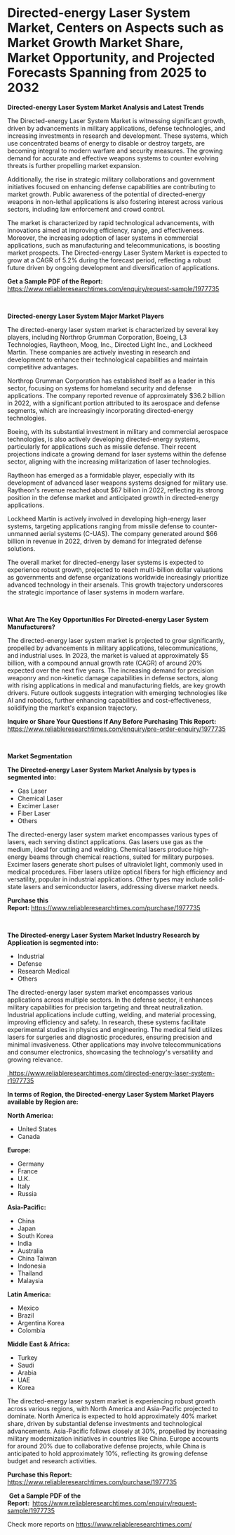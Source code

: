 <p><h1>Directed-energy Laser System Market, Centers on Aspects such as Market Growth Market Share, Market Opportunity, and Projected Forecasts Spanning from 2025 to 2032</h1></p><p><strong>Directed-energy Laser System Market Analysis and Latest Trends</strong></p>
<p><p>The Directed-energy Laser System Market is witnessing significant growth, driven by advancements in military applications, defense technologies, and increasing investments in research and development. These systems, which use concentrated beams of energy to disable or destroy targets, are becoming integral to modern warfare and security measures. The growing demand for accurate and effective weapons systems to counter evolving threats is further propelling market expansion.</p><p>Additionally, the rise in strategic military collaborations and government initiatives focused on enhancing defense capabilities are contributing to market growth. Public awareness of the potential of directed-energy weapons in non-lethal applications is also fostering interest across various sectors, including law enforcement and crowd control.</p><p>The market is characterized by rapid technological advancements, with innovations aimed at improving efficiency, range, and effectiveness. Moreover, the increasing adoption of laser systems in commercial applications, such as manufacturing and telecommunications, is boosting market prospects. The Directed-energy Laser System Market is expected to grow at a CAGR of 5.2% during the forecast period, reflecting a robust future driven by ongoing development and diversification of applications.</p></p>
<p><strong>Get a Sample PDF of the Report:&nbsp;</strong> <a href="https://www.reliableresearchtimes.com/enquiry/request-sample/1977735?utm_campaign=2237&utm_medium=2&utm_source=Github&utm_content=ia&utm_term=01032025&utm_id=directed-energy-laser-system">https://www.reliableresearchtimes.com/enquiry/request-sample/1977735</a></p>
<p>&nbsp;</p>
<p><strong>Directed-energy Laser System Major Market Players</strong></p>
<p><p>The directed-energy laser system market is characterized by several key players, including Northrop Grumman Corporation, Boeing, L3 Technologies, Raytheon, Moog, Inc., Directed Light Inc., and Lockheed Martin. These companies are actively investing in research and development to enhance their technological capabilities and maintain competitive advantages.</p><p>Northrop Grumman Corporation has established itself as a leader in this sector, focusing on systems for homeland security and defense applications. The company reported revenue of approximately $36.2 billion in 2022, with a significant portion attributed to its aerospace and defense segments, which are increasingly incorporating directed-energy technologies.</p><p>Boeing, with its substantial investment in military and commercial aerospace technologies, is also actively developing directed-energy systems, particularly for applications such as missile defense. Their recent projections indicate a growing demand for laser systems within the defense sector, aligning with the increasing militarization of laser technologies.</p><p>Raytheon has emerged as a formidable player, especially with its development of advanced laser weapons systems designed for military use. Raytheon's revenue reached about $67 billion in 2022, reflecting its strong position in the defense market and anticipated growth in directed-energy applications.</p><p>Lockheed Martin is actively involved in developing high-energy laser systems, targeting applications ranging from missile defense to counter-unmanned aerial systems (C-UAS). The company generated around $66 billion in revenue in 2022, driven by demand for integrated defense solutions.</p><p>The overall market for directed-energy laser systems is expected to experience robust growth, projected to reach multi-billion dollar valuations as governments and defense organizations worldwide increasingly prioritize advanced technology in their arsenals. This growth trajectory underscores the strategic importance of laser systems in modern warfare.</p></p>
<p>&nbsp;</p>
<p><strong>What Are The Key Opportunities For Directed-energy Laser System Manufacturers?</strong></p>
<p><p>The directed-energy laser system market is projected to grow significantly, propelled by advancements in military applications, telecommunications, and industrial uses. In 2023, the market is valued at approximately $5 billion, with a compound annual growth rate (CAGR) of around 20% expected over the next five years. The increasing demand for precision weaponry and non-kinetic damage capabilities in defense sectors, along with rising applications in medical and manufacturing fields, are key growth drivers. Future outlook suggests integration with emerging technologies like AI and robotics, further enhancing capabilities and cost-effectiveness, solidifying the market's expansion trajectory.</p></p>
<p><strong>Inquire or Share Your Questions If Any Before Purchasing This Report:</strong> <a href="https://www.reliableresearchtimes.com/enquiry/pre-order-enquiry/1977735?utm_campaign=2237&utm_medium=2&utm_source=Github&utm_content=ia&utm_term=01032025&utm_id=directed-energy-laser-system">https://www.reliableresearchtimes.com/enquiry/pre-order-enquiry/1977735</a></p>
<p>&nbsp;</p>
<p><strong>Market Segmentation</strong></p>
<p><strong>The Directed-energy Laser System Market Analysis by types is segmented into:</strong></p>
<p><ul><li>Gas Laser</li><li>Chemical Laser</li><li>Excimer Laser</li><li>Fiber Laser</li><li>Others</li></ul></p>
<p><p>The directed-energy laser system market encompasses various types of lasers, each serving distinct applications. Gas lasers use gas as the medium, ideal for cutting and welding. Chemical lasers produce high-energy beams through chemical reactions, suited for military purposes. Excimer lasers generate short pulses of ultraviolet light, commonly used in medical procedures. Fiber lasers utilize optical fibers for high efficiency and versatility, popular in industrial applications. Other types may include solid-state lasers and semiconductor lasers, addressing diverse market needs.</p></p>
<p><strong>Purchase this Report:&nbsp;</strong><a href="https://www.reliableresearchtimes.com/purchase/1977735?utm_campaign=2237&utm_medium=2&utm_source=Github&utm_content=ia&utm_term=01032025&utm_id=directed-energy-laser-system">https://www.reliableresearchtimes.com/purchase/1977735</a></p>
<p>&nbsp;</p>
<p><strong>The Directed-energy Laser System Market Industry Research by Application is segmented into:</strong></p>
<p><ul><li>Industrial</li><li>Defense</li><li>Research Medical</li><li>Others</li></ul></p>
<p><p>The directed-energy laser system market encompasses various applications across multiple sectors. In the defense sector, it enhances military capabilities for precision targeting and threat neutralization. Industrial applications include cutting, welding, and material processing, improving efficiency and safety. In research, these systems facilitate experimental studies in physics and engineering. The medical field utilizes lasers for surgeries and diagnostic procedures, ensuring precision and minimal invasiveness. Other applications may involve telecommunications and consumer electronics, showcasing the technology's versatility and growing relevance.</p></p>
<p><a href="https://www.reliableresearchtimes.com/directed-energy-laser-system-r1977735?utm_campaign=2237&utm_medium=2&utm_source=Github&utm_content=ia&utm_term=01032025&utm_id=directed-energy-laser-system">&nbsp;https://www.reliableresearchtimes.com/directed-energy-laser-system-r1977735</a></p>
<p><strong>In terms of Region, the Directed-energy Laser System Market Players available by Region are:</strong></p>
<p>
    <p> <strong> North America: </strong>
        <ul>
            <li>United States</li>
            <li>Canada</li>
        </ul>
        </p> 
    <p> <strong> Europe: </strong>
        <ul>
            <li>Germany</li>
            <li>France</li>
            <li>U.K.</li>
            <li>Italy</li>
            <li>Russia</li>
        </ul>
        </p> 
    <p> <strong> Asia-Pacific: </strong>
        <ul>
            <li>China</li>
            <li>Japan</li>
            <li>South Korea</li>
            <li>India</li>
            <li>Australia</li>
            <li>China Taiwan</li>
            <li>Indonesia</li>
            <li>Thailand</li>
            <li>Malaysia</li>
        </ul>
        </p> 
    <p> <strong> Latin America: </strong>
        <ul>
            <li>Mexico</li>
            <li>Brazil</li>
            <li>Argentina Korea</li>
            <li>Colombia</li>
        </ul>
        </p> 
    <p> <strong> Middle East & Africa: </strong>
        <ul>
            <li>Turkey</li>
            <li>Saudi</li>
            <li>Arabia</li>
            <li>UAE</li>
            <li>Korea</li>
        </ul>
    </p>
    </p>
<p><p>The directed-energy laser system market is experiencing robust growth across various regions, with North America and Asia-Pacific projected to dominate. North America is expected to hold approximately 40% market share, driven by substantial defense investments and technological advancements. Asia-Pacific follows closely at 30%, propelled by increasing military modernization initiatives in countries like China. Europe accounts for around 20% due to collaborative defense projects, while China is anticipated to hold approximately 10%, reflecting its growing defense budget and research activities.</p></p>
<p><strong>Purchase this Report: </strong><a href="https://www.reliableresearchtimes.com/purchase/1977735?utm_campaign=2237&utm_medium=2&utm_source=Github&utm_content=ia&utm_term=01032025&utm_id=directed-energy-laser-system">https://www.reliableresearchtimes.com/purchase/1977735</a></p>
<p>&nbsp;<strong>Get a Sample PDF of the Report:&nbsp;&nbsp;</strong><a href="https://www.reliableresearchtimes.com/enquiry/request-sample/1977735?utm_campaign=2237&utm_medium=2&utm_source=Github&utm_content=ia&utm_term=01032025&utm_id=directed-energy-laser-system">https://www.reliableresearchtimes.com/enquiry/request-sample/1977735</a></p>
<p><strong></strong></p>
<p>Check more reports on <a href="https://www.reliableresearchtimes.com/?utm_campaign=2237&utm_medium=2&utm_source=Github&utm_content=ia&utm_term=01032025&utm_id=directed-energy-laser-system">https://www.reliableresearchtimes.com/</a></p>